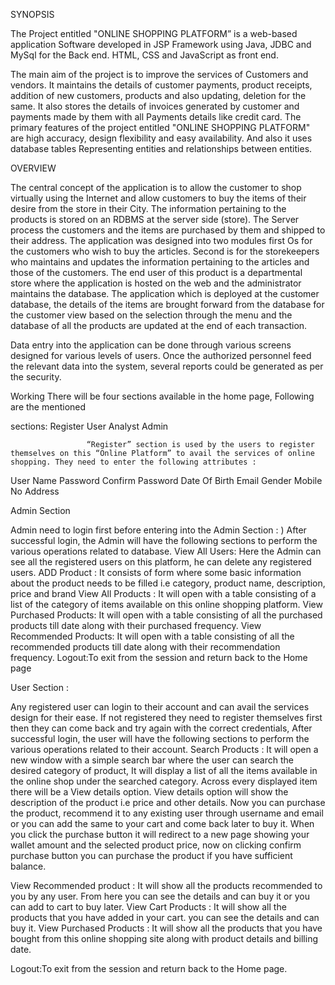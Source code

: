SYNOPSIS

The Project entitled "ONLINE SHOPPING PLATFORM” is a web-based application Software developed in JSP Framework using Java, JDBC and MySql for the Back end. HTML, CSS and JavaScript as front end.

The main aim of the project is to improve the services of Customers and vendors. It maintains the details of customer payments, product receipts, addition of new customers, products and also updating, deletion for the same. It also stores the details of invoices generated by customer and payments made by them with all Payments details like credit card. The primary features of the project entitled "ONLINE SHOPPING PLATFORM" are high accuracy, design flexibility and easy availability. And also it uses database tables Representing entities and relationships between entities.

OVERVIEW

The central concept of the application is to allow the customer to shop virtually using the Internet and allow customers to buy the items of their desire from the store in their City. The information pertaining to the products is stored on an RDBMS at the server side (store). The Server process the customers and the items are purchased by them and shipped to their address. The application was designed into two modules first Os for the customers who wish to buy the articles. Second is for the storekeepers who maintains and updates the information pertaining to the articles and those of the customers. The end user of this product is a departmental store where the application is hosted on the web and the administrator maintains the database. The application which is deployed at the customer database, the details of the items are brought forward from the database for the customer view based on the selection through the menu and the database of all the products are updated at the end of each transaction.

Data entry into the application can be done through various screens designed for various levels of users. Once the authorized personnel feed the relevant data into the system, several reports could be generated as per the security.

Working There will be four sections available in the home page, Following are the mentioned

sections: Register User Analyst Admin

                     “Register” section is used by the users to register themselves on this “Online Platform” to avail the services of online shopping. They need to enter the following attributes :
User Name
Password Confirm Password Date Of Birth Email Gender Mobile No Address

Admin Section

Admin need to login first before entering into the Admin Section : )  After successful login, the Admin will have the following sections to perform the various operations related to database.
View All Users: Here the Admin can see all the registered users on this platform, he can delete any registered users. ADD Product : It consists of form where some basic information about the product needs to be filled i.e category, product name, description, price and brand View All Products : It will open with a table consisting of a list of the category of items available on this online shopping platform. View Purchased Products: It will open with a table consisting of all the purchased products till date along with their purchased frequency. View Recommended Products: It will open with a table consisting of all the recommended products till date along with their recommendation frequency. Logout:To exit from the session and return back to the Home page

User Section :

Any registered user can login to their account and can avail the services design for their ease. If not registered they need to register themselves first then they can come back and try again with the correct credentials, After successful login, the user will have the following sections to perform the various operations related to their account. Search Products : It will open a new window with a simple search bar where the user can search the desired category of product, It will display a list of all the items available in the online shop under the searched category. Across every displayed item there will be a View details option. View details option will show the description of the product i.e price and other details.
Now you can purchase the product, recommend it to any existing user through username and email or you can add the same to your cart and come back later to buy it.
When you click the purchase button it will redirect to a new page showing your wallet amount and the selected product price, now on clicking confirm purchase button you can purchase the product if you have sufficient balance.

View Recommended product : It will show all the products recommended to you by any user. From here you can see the details and can buy it or you can add to cart to buy later. View Cart Products : It will show all the products that you have added in your cart. you can see the details and can buy it. View Purchased Products : It will show all the products that you have bought from this online shopping site along with product details and billing date. 

Logout:To exit from the session and return back to the Home page.
